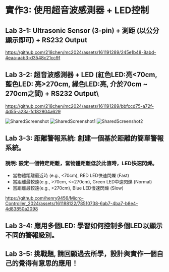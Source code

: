 #  實作3: 使用超音波感測器 + LED控制

## Lab 3-1: Ultrasonic Sensor (3-pin) + 測距 (以公分顯示即可) + RS232 Output


https://github.com/218chen/mc2024/assets/161191289/245e1b48-8abd-4eaa-aab3-d3548c21cc9f


## Lab 3-2: 超音波感測器 + LED (紅色LED:亮<70cm, 藍色LED: 亮>270cm, 緑色LED:亮, 介於70cm ~ 270cm之間) + RS232 Output\


https://github.com/218chen/mc2024/assets/161191289/bbfccd75-a72f-4d55-a23a-fc182804a629


![SharedScreenshot](https://github.com/218chen/mc2024/assets/161191289/3db461c1-f6bc-4552-9c8a-d109a393c716)
![SharedScreenshot1](https://github.com/218chen/mc2024/assets/161191289/930b4b79-6424-4c2b-a517-4ae71cbbc5e6)
![SharedScreenshot2](https://github.com/218chen/mc2024/assets/161191289/63c0c46b-c8a2-4ce9-a5f2-cdc3597d7176)


## Lab 3-3: 距離警報系統: 創建一個基於距離的簡單警報系統。
### 說明: 設定一個特定距離，當物體距離低於此值時，LED快速閃爍。
* 當物體距離最近時 (e.g., <70cm), RED LED快速閃爍 (Fast)
* 當距離最較遠(e.g., >70cm, <=270cm), Green LED中速閃爍 (Normal)
* 當距離最較遠(e.g., >270cm), Blue LED慢速閃爍 (Slow)

<!--- 語法

int inches = 0;
int GLED = 8;
int RLED = 12;
int BLED = 10;
int cm = 0;

void LED(int RH, int GH, int BH)
{
  digitalWrite(RLED, RH);  
  digitalWrite(GLED, GH);
  digitalWrite(BLED, BH);   
}

long readUltrasonicDistance(int triggerPin, int echoPin)
{
  pinMode(triggerPin, OUTPUT);  // Clear the trigger
  digitalWrite(triggerPin, LOW);
  delayMicroseconds(2);
  // Sets the trigger pin to HIGH state for 10 microseconds
  digitalWrite(triggerPin, HIGH);
  delayMicroseconds(10);
  digitalWrite(triggerPin, LOW);
  pinMode(echoPin, INPUT);
  // Reads the echo pin, and returns the sound wave travel time in microseconds
  return pulseIn(echoPin, HIGH);
}

void setup()
{
  Serial.begin(9600);
  digitalWrite(GLED, OUTPUT);
  digitalWrite(RLED, OUTPUT);  
  digitalWrite(BLED, OUTPUT);    
  
}

void loop()
{
  // measure the ping time in cm
  cm = 0.01723 * readUltrasonicDistance(7, 7);
  // convert to inches by dividing by 2.54
  inches = (cm / 2.54);
  Serial.print(inches);
  Serial.print("in, ");
  Serial.print(cm);
  
  if(cm<70){
    digitalWrite(RLED, 1);
    delay(150);
  	digitalWrite(RLED, 0);
  	delay(250);
    LED(1, 0, 0); //int RH, int GH, int BH  
    
  }
  else if(cm>270){
    digitalWrite(BLED, 1);
    delay(800);
  	digitalWrite(BLED, 0); 
  	delay(800);
    LED(0, 0, 1); //int RH, int GH, int BH      
  }
  else{
   	digitalWrite(GLED, 1);
    delay(250);
  	digitalWrite(GLED, 0);
  	delay(250);
    LED(0, 1, 0); //int RH, int GH, int BH     
  }
    
  Serial.println("cm");
  //delay(10); // Wait for 100 millisecond(s)
   
}
-->

https://github.com/henry9456/Micro-Controller_2024/assets/161188122/78510738-6ab7-4ba7-b8e4-4d83850a2098




## Lab 3-4: 應用多個LED: 學習如何控制多個LED以顯示不同的警報級別。

## Lab 3-5: 挑戰題, 請回顧過去所學，設計與實作一個自己的覺得有意思的應用！
